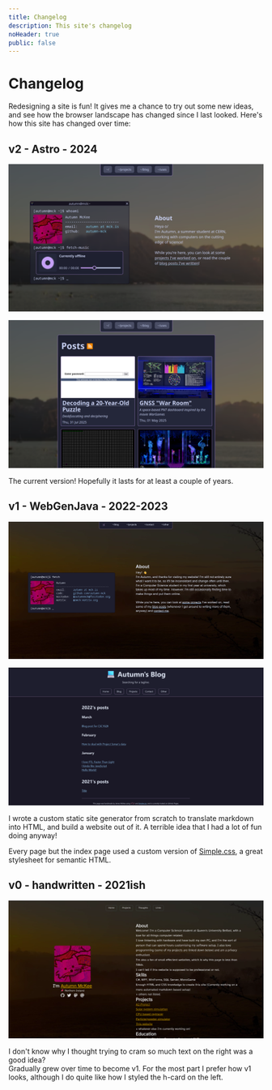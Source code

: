 ```yaml
---
title: Changelog
description: This site's changelog
noHeader: true
public: false
---
```


# Changelog

Redesigning a site is fun! It gives me a chance to try out some new ideas, and see how the browser landscape has changed since I last looked. Here's how this site has changed over time:

## v2 - Astro - 2024

![Version two's index page - A "Terminal" displaying some information about me on the left, a short "About" section on the right, and a header covering the width of the page. The background is a photo of a forest during Autumn](./v2-index.png)

![Version two's blog page - A grid of blog posts grouped by year, each with a preview image. The background is a photo of a forest during Autumn](./v2-blog.png)

The current version! Hopefully it lasts for at least a couple of years.

## v1 - WebGenJava - 2022-2023

![Version one's index page - A "Terminal" displaying some information about me on the left, a short "About" section on the right, and a small header in the middle at the top. The background is a photo of a field at sunset](./v1-index.png)

![Version one's blog page - It's styled very simply, with a plain dark background, the header raised slightly](./v1-blog.png)

I wrote a custom static site generator from scratch to translate markdown into HTML, and build a website out of it. A terrible idea that I had a lot of fun doing anyway!

Every page but the index page used a custom version of [Simple.css](https://simplecss.org/), a great stylesheet for semantic HTML.

## v0 - handwritten - 2021ish

![Version zero's index page - A photo of me on the left along with some links to social media, and an extremely long wall of text on the right about me. The background is a photo of a field at sunset](./v0-index.png)

I don't know why I thought trying to cram so much text on the right was a good idea?  
Gradually grew over time to become v1. For the most part I prefer how v1 looks, although I do quite like how I styled the h-card on the left.
